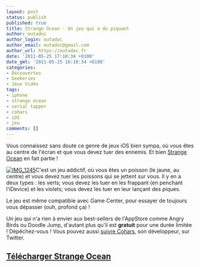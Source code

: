```yaml
---
layout: post
status: publish
published: true
title: Strange Ocean - Un jeu qui a du piquant
author: outadoc
author_login: outadoc
author_email: outadoc@gmail.com
author_url: https://outadoc.fr
date: '2011-05-25 17:10:34 +0100'
date_gmt: '2011-05-25 16:10:34 +0100'
categories:
- Découvertes
- Geekeries
- Jeux Vidéo
tags:
- iphone
- strange ocean
- serial tapper
- cohars
- iOS
- jeu
comments: []
---
```

Vous connaissez sans doute ce genre de jeux iOS bien sympa, où vous êtes au centre de l'écran et que vous devez tuer des ennemis. Et bien [Strange Ocean][1] en fait partie !

[![](https://outadoc.fr/wp-content/uploads/2011/05/IMG_12451.png "IMG_1245")][2]C'est un jeu addictif, où vous êtes un poisson (le jaune, au centre) et vous devez tuer les poissons qui se jettent sur vous. Il y en a deux types : les verts; vous devez les tuer en les frappant (en penchant l'iDevice) et les violets; vous devez les tuer en leur lançant des piques.

Le jeu est même compatible avec Game Center, pour essayer de toujours vous dépasser (ouh, profond ça) !

Un jeu qui n'a rien à envier aux best-sellers de l'AppStore comme Angry Birds ou Doodle Jump, d'autant plus qu'il est **gratuit** pour une durée limitée ! Dépêchez-vous ! Vous pouvez aussi [suivre Cohars][3], son développeur, sur Twitter.

## [Télécharger Strange Ocean][4]

[1]: http://serialtapper.tk
[2]: https://outadoc.fr/wp-content/uploads/2011/05/IMG_12451.png
[3]: http://twitter.com/cohars
[4]: http://itunes.apple.com/us/app/strange-ocean/id431904752?mt=8&ls=1

